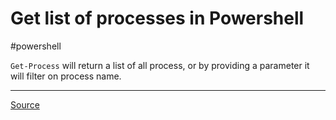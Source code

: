 # Get list of processes in Powershell
#powershell 

`Get-Process` will return a list of all process, or by providing a parameter it will filter on process name.

---

[Source](https://docs.microsoft.com/en-us/powershell/module/microsoft.powershell.management/get-process?view=powershell-7)